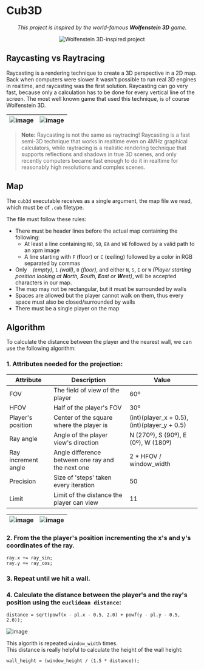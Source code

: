 # Cub3D

<p align="center">
  <em>This project is inspired by the world-famous <strong>Wolfenstein 3D</strong> game.</em>
</p>

<div align=center>
  <img src="https://github.com/hheghine/RayCaster-cub3D/assets/119530584/d2126acf-8542-494b-b8af-08ba61a49115" alt="Wolfenstein 3D-inspired project" />
</div>


## Raycasting vs Raytracing
Raycasting is a rendering technique to create a 3D perspective in a 2D map. Back when computers were slower it wasn't possible to run real 3D engines in realtime, and raycasting was the first solution. Raycasting can go very fast, because only a calculation has to be done for every vertical line of the screen. The most well known game that used this technique, is of course Wolfenstein 3D.


| ![image](https://github.com/hheghine/RayCaster-cub3D/assets/119530584/dcf5dbd9-6185-4470-a68f-ca85acc4f028)  | ![image](https://github.com/hheghine/RayCaster-cub3D/assets/119530584/b3840a9a-f0a5-4516-8eb7-ccf16018eb09)  |
|--------------------------------------------------------------------------------------------------------------|--------------------------------------------------------------------------------------------------------------|

> **Note:** Raycasting is not the same as raytracing! Raycasting is a fast semi-3D technique that works in realtime even on 4MHz graphical calculators, while raytracing is a realistic rendering technique that supports reflections and shadows in true 3D scenes, and only recently computers became fast enough to do it in realtime for reasonably high resolutions and complex scenes.

## Map
The ``cub3d`` executable receives as a single argument, the map file we read, which must be of ``.cub`` filetype.

The file must follow these rules:

- There must be header lines before the actual map containing the following:
    - At least a line containing ``NO``, ``SO``, ``EA`` and ``WE`` followed by a valid path to an xpm image
    - A line starting with ``F`` (**f**loor) or ``C`` (**c**eiling) followed by a color in RGB separated by commas
- Only `` `` *(empty)*, ``1`` *(wall)*, ``0`` *(floor)*, and either ``N``, ``S``, ``E`` or ``W`` *(Player starting position looking at **N**orth, **S**outh, **E**ast or **W**est)*, will be accepted characters in our map.
- The map may not be rectangular, but it must be surrounded by walls
- Spaces are allowed but the player cannot walk on them, thus every space must also be closed/surrounded by walls
- There must be a single player on the map

## Algorithm
To calculate the distance between the player and the nearest wall, we can use the following algorithm:
### 1. Attributes needed for the projection:
|                              Attribute                              |                              Description                              |                              Value                              |
|---------------------------------------------------------------------|-----------------------------------------------------------------------|-----------------------------------------------------------------|
| FOV                                                                 | The field of view of the player                                       | 60º                                                             |
| HFOV                                                                | Half of the player's FOV                                              | 30º                                                             |
| Player's position                                                   | Center of the square where the player is                              | (int)(player_x + 0.5), (int)(player_y + 0.5)                    |
| Ray angle                                                           | Angle of the player view's direction                                  | N (270º), S (90º), E (0º), W (180º)                             |
| Ray increment angle                                                 | Angle difference between one ray and the next one                     | 2 * HFOV / window_width                                         |
| Precision                                                           | Size of 'steps' taken every iteration                                 | 50                                                              |
| Limit                                                               | Limit of the distance the player can view                             | 11                                                              |

| ![image](https://github.com/hheghine/RayCaster-cub3D/assets/119530584/ad61a1df-ace9-4795-8582-bccce62598ba) | ![image](https://github.com/hheghine/RayCaster-cub3D/assets/119530584/a242f578-8909-410b-a1b8-8883b9b9e3b7) |
|-------------------------------------------------------------------------------------------------------------|-------------------------------------------------------------------------------------------------------------|

### 2. From the the player's position incrementing the x's and y's coordinates of the ray.
```
ray.x += ray_sin;
ray.y += ray_cos;
```
### 3. Repeat until we hit a wall.

### 4. Calculate the distance between the player's and the ray's position using the `euclidean distance`:
```
distance = sqrt(powf(x - pl.x - 0.5, 2.0) + powf(y - pl.y - 0.5, 2.0));
```
![image](https://github.com/hheghine/RayCaster-cub3D/assets/119530584/2af01239-dd3e-4723-91cc-c002af685e85)

This algorith is repeated `window_width` times.<br>
This distance is really helpful to calculate the height of the wall height:
```
wall_height = (window_height / (1.5 * distance));
```


